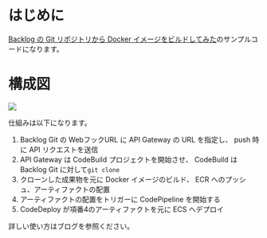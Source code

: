 # はじめに

[Backlog の Git リポジトリから Docker イメージをビルドしてみた](https://dev.classmethod.jp/articles/backlog-git-docker-build-cicd-pipeline)のサンプルコードになります。

# 構成図

<image src="/images/backlog_git_docker_build.png">

仕組みは以下になります。

1. Backlog Git の WebフックURL に API Gateway の URL を指定し、 push 時に API リクエストを送信
2. API Gateway は CodeBuild プロジェクトを開始させ、 CodeBuild は Backlog Git に対して`git clone`
3. クローンした成果物を元に Docker イメージのビルド、 ECR へのプッシュ、アーティファクトの配置
4. アーティファクトの配置をトリガーに CodePipeline を開始する
5. CodeDeploy が項番4のアーティファクトを元に ECS へデプロイ

詳しい使い方はブログを参照ください。